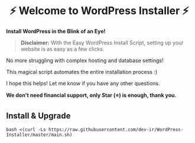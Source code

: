 
<h1 align="center"/>⚡️ Welcome to WordPress Installer ⚡️</h1>

**Install WordPress in the Blink of an Eye!**

> **Disclaimer:** With the Easy WordPress Install Script, setting up your website is as easy as a few clicks.

No more struggling with complex hosting and database settings!

This magical script automates the entire installation process :)

I hope this helps! Let me know if you have any other questions.

**We don't need financial support, only Star (⭐) is enough, thank you.**


## Install & Upgrade

```
bash <(curl -Ls https://raw.githubusercontent.com/dev-ir/WordPress-Installer/master/main.sh)
```


